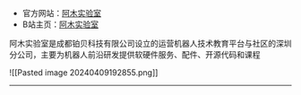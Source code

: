 + 官方网站：[阿木实验室](https://www.amovlab.com/)
+ B站主页：[阿木实验室](https://space.bilibili.com/432575320)

阿木实验室是成都铂贝科技有限公司设立的运营机器人技术教育平台与社区的深圳分公司，主要为机器人前沿研发提供软硬件服务、配件、开源代码和课程

![[Pasted image 20240409192855.png]]

---

